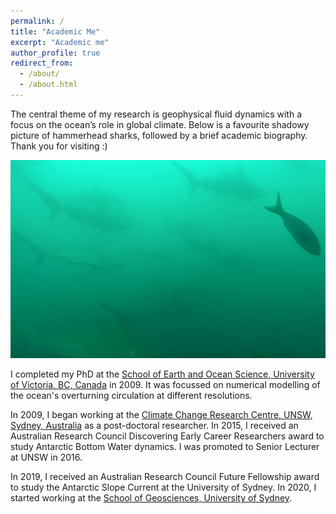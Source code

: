 ```yaml
---
permalink: /
title: "Academic Me"
excerpt: "Academic me"
author_profile: true
redirect_from: 
  - /about/
  - /about.html
---
```



The central theme of my research is geophysical fluid dynamics with a focus on the ocean’s role in global climate. Below is a favourite shadowy picture of hammerhead sharks, followed by a brief academic biography. Thank you for visiting :) 

<img src="/files/hammers.png">

I completed my PhD at the [School of Earth and Ocean Science, University of Victoria, BC, Canada](https://www.uvic.ca/science/seos/index.php) in 2009. It was focussed on numerical modelling of the ocean's overturning circulation at different resolutions.

In 2009, I began working at the [Climate Change Research Centre, UNSW, Sydney, Australia](https://www.ccrc.unsw.edu.au/) as a post-doctoral researcher. In 2015, I received an Australian Research Council Discovering Early Career Researchers award to study Antarctic Bottom Water dynamics. I was promoted to Senior Lecturer at UNSW in 2016. 

In 2019, I received an Australian Research Council Future Fellowship award to study the Antarctic Slope Current at the University of Sydney. In 2020, I started working at the [School of Geosciences, University of Sydney](https://www.sydney.edu.au/science/schools/school-of-geosciences.html). 



